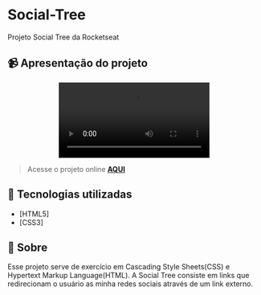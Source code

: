 # Social-Tree
Projeto Social Tree da Rocketseat

## 📹 Apresentação do projeto
<div align="center">
  <video src="https://user-images.githubusercontent.com/99294586/195164584-89b0dc28-d9c5-4be6-beb2-89e5b127f1ee.mp4" >
</div>

> Acesse o projeto online **[AQUI](https://my2tree.netlify.app/)**
## 🚀 Tecnologias utilizadas

- [HTML5] 
- [CSS3]

## 📝 Sobre

Esse  projeto serve de exercício em Cascading Style Sheets(CSS) e Hypertext Markup Language(HTML). A Social Tree consiste em links que redirecionam o usuário as minha redes sociais através de um link externo.
